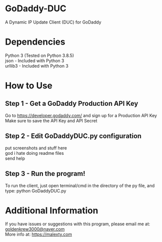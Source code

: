 # GoDaddy-DUC
A Dynamic IP Update Client (DUC) for GoDaddy

# Dependencies
Python 3 (Tested on Python 3.8.5)  
json - Included with Python 3  
urllib3 - Included with Python 3  

# How to Use
## Step 1 - Get a GoDaddy Production API Key
Go to https://developer.godaddy.com/ and sign up for a Production API Key  
Make sure to save the API Key and API Secret  
## Step 2 - Edit GoDaddyDUC.py configuration
put screenshots and stuff here  
god i hate doing readme files  
send help  
## Step 3 - Run the program!
To run the client, just open terminal/cmd in the directory of the py file, and type: python GoDaddyDUC.py  

# Additional Information
If you have issues or suggestions with this program, please email me at: goldenkrew3000@naver.com  
More info at: https://malexty.com  
